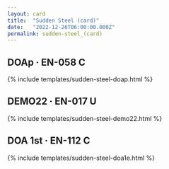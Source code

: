 ```yaml
---
layout: card
title:  "Sudden Steel (card)"
date:   "2022-12-26T06:00:00.000Z"
permalink: sudden-steel_(card)
---
```


## DOAp &middot; EN-058 C

{% include templates/sudden-steel-doap.html %}


## DEMO22 &middot; EN-017 U

{% include templates/sudden-steel-demo22.html %}


## DOA 1st &middot; EN-112 C

{% include templates/sudden-steel-doa1e.html %}

